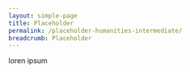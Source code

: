 ```yaml
---
layout: simple-page
title: Placeholder
permalink: /placeholder-humanities-intermediate/
breadcrumb: Placeholder
---
```


loren ipsum
